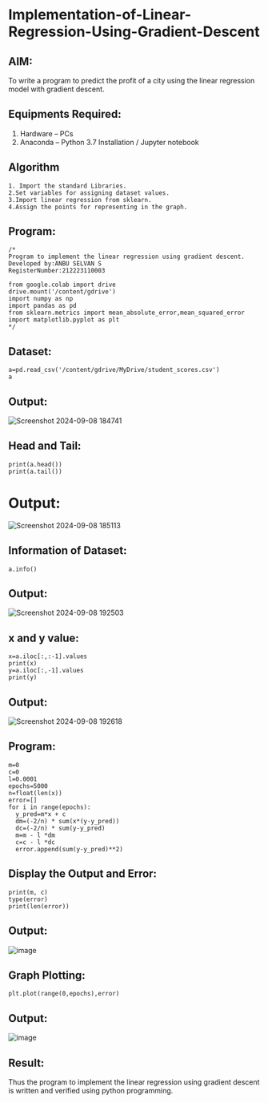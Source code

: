 # Implementation-of-Linear-Regression-Using-Gradient-Descent

## AIM:
To write a program to predict the profit of a city using the linear regression model with gradient descent.

## Equipments Required:
1. Hardware – PCs
2. Anaconda – Python 3.7 Installation / Jupyter notebook

## Algorithm
```
1. Import the standard Libraries.
2.Set variables for assigning dataset values.
3.Import linear regression from sklearn.
4.Assign the points for representing in the graph.
```
## Program:
```
/*
Program to implement the linear regression using gradient descent.
Developed by:ANBU SELVAN S
RegisterNumber:212223110003

from google.colab import drive
drive.mount('/content/gdrive')
import numpy as np
import pandas as pd
from sklearn.metrics import mean_absolute_error,mean_squared_error
import matplotlib.pyplot as plt  
*/
```
## Dataset:
```
a=pd.read_csv('/content/gdrive/MyDrive/student_scores.csv')
a
```
## Output:
![Screenshot 2024-09-08 184741](https://github.com/user-attachments/assets/b976a4f0-fc63-44b1-b52f-39d7340c0714)
## Head and Tail:
```
print(a.head())
print(a.tail())
```
# Output:
![Screenshot 2024-09-08 185113](https://github.com/user-attachments/assets/9dee292c-18b8-4e2b-96a3-5c447a3805a3)
## Information of Dataset:
```
a.info()
```
## Output:
![Screenshot 2024-09-08 192503](https://github.com/user-attachments/assets/7100b333-ce2c-459e-b1a9-00d4d7ef04b3)
## x and y value:
```
x=a.iloc[:,:-1].values
print(x)
y=a.iloc[:,-1].values
print(y)
```
## Output:
![Screenshot 2024-09-08 192618](https://github.com/user-attachments/assets/319e3c33-e606-47fd-a61f-4e3f811cc123)
## Program:
```
m=0
c=0
l=0.0001
epochs=5000
n=float(len(x))
error=[]
for i in range(epochs):
  y_pred=m*x + c
  dm=(-2/n) * sum(x*(y-y_pred))
  dc=(-2/n) * sum(y-y_pred)
  m=m - l *dm
  c=c - l *dc
  error.append(sum(y-y_pred)**2)
```
## Display the Output and Error:
```
print(m, c)
type(error)
print(len(error))
```
## Output:
![image](https://github.com/user-attachments/assets/99d1734a-81ab-4f16-a5bb-537aac0adbb1)
## Graph Plotting:
```
plt.plot(range(0,epochs),error)
```
## Output:
![image](https://github.com/user-attachments/assets/45e64eea-7292-4d9f-ae0c-6edabb791766)









## Result:
Thus the program to implement the linear regression using gradient descent is written and verified using python programming.
